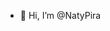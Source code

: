 - 👋 Hi, I’m @NatyPira

<!---
NatyPira/NatyPira is a ✨ special ✨ repository because its `README.md` (this file) appears on your GitHub profile.
You can click the Preview link to take a look at your changes.
--->
